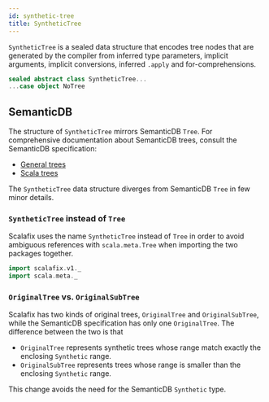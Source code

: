 ```yaml
---
id: synthetic-tree
title: SyntheticTree
---
```


`SyntheticTree` is a sealed data structure that encodes tree nodes that are
generated by the compiler from inferred type parameters, implicit arguments,
implicit conversions, inferred `.apply` and for-comprehensions.

```scala mdoc:file:scalafix-core/src/main/scala/scalafix/v1/SyntheticTree.scala
sealed abstract class SyntheticTree...
...case object NoTree
```

## SemanticDB

The structure of `SyntheticTree` mirrors SemanticDB `Tree`. For comprehensive
documentation about SemanticDB trees, consult the SemanticDB specification:

- [General trees](https://github.com/scalameta/scalameta/blob/master/semanticdb/semanticdb3/semanticdb3.md#type)
- [Scala trees](https://github.com/scalameta/scalameta/blob/master/semanticdb/semanticdb3/semanticdb3.md#java-tree)

The `SyntheticTree` data structure diverges from SemanticDB `Tree` in few minor
details.

### `SyntheticTree` instead of `Tree`

Scalafix uses the name `SyntheticTree` instead of `Tree` in order to avoid
ambiguous references with `scala.meta.Tree` when importing the two packages
together.

```scala
import scalafix.v1._
import scala.meta._
```

### `OriginalTree` vs. `OriginalSubTree`

Scalafix has two kinds of original trees, `OriginalTree` and `OriginalSubTree`,
while the SemanticDB specification has only one `OriginalTree`. The difference
between the two is that

- `OriginalTree` represents synthetic trees whose range match exactly the
  enclosing `Synthetic` range.
- `OriginalSubTree` represents trees whose range is smaller than the enclosing
  `Synthetic` range.

This change avoids the need for the SemanticDB `Synthetic` type.
